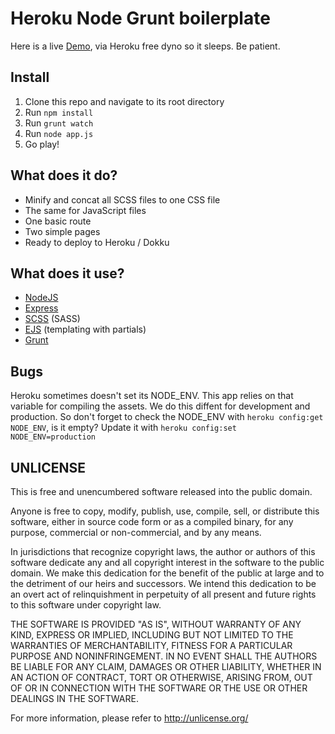 Heroku Node Grunt boilerplate
=============================

Here is a live [Demo](http://heroku-node-grunt-boilerplate.herokuapp.com/), via Heroku free dyno so it sleeps. Be patient.


Install
-------

1. Clone this repo and navigate to its root directory
2. Run `npm install`
3. Run `grunt watch`
4. Run `node app.js`
5. Go play!


What does it do?
----------------

* Minify and concat all SCSS files to one CSS file
* The same for JavaScript files
* One basic route
* Two simple pages
* Ready to deploy to Heroku / Dokku


What does it use?
-----------------

* [NodeJS](http://nodejs.org/)
* [Express](http://expressjs.com/)
* [SCSS](http://sass-lang.com/) (SASS)
* [EJS](http://embeddedjs.com/) (templating with partials)
* [Grunt](http://gruntjs.com/)


Bugs
----

Heroku sometimes doesn't set its NODE_ENV. This app relies on that variable
for compiling the assets. We do this diffent for development and production.
So don't forget to check the NODE_ENV with `heroku config:get NODE_ENV`,
is it empty? Update it with `heroku config:set NODE_ENV=production`


UNLICENSE
---------

This is free and unencumbered software released into the public domain.

Anyone is free to copy, modify, publish, use, compile, sell, or
distribute this software, either in source code form or as a compiled
binary, for any purpose, commercial or non-commercial, and by any
means.

In jurisdictions that recognize copyright laws, the author or authors
of this software dedicate any and all copyright interest in the
software to the public domain. We make this dedication for the benefit
of the public at large and to the detriment of our heirs and
successors. We intend this dedication to be an overt act of
relinquishment in perpetuity of all present and future rights to this
software under copyright law.

THE SOFTWARE IS PROVIDED "AS IS", WITHOUT WARRANTY OF ANY KIND,
EXPRESS OR IMPLIED, INCLUDING BUT NOT LIMITED TO THE WARRANTIES OF
MERCHANTABILITY, FITNESS FOR A PARTICULAR PURPOSE AND NONINFRINGEMENT.
IN NO EVENT SHALL THE AUTHORS BE LIABLE FOR ANY CLAIM, DAMAGES OR
OTHER LIABILITY, WHETHER IN AN ACTION OF CONTRACT, TORT OR OTHERWISE,
ARISING FROM, OUT OF OR IN CONNECTION WITH THE SOFTWARE OR THE USE OR
OTHER DEALINGS IN THE SOFTWARE.

For more information, please refer to <http://unlicense.org/>
